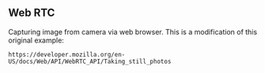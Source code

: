 Web RTC
-------
Capturing image from camera via web browser. This is a modification of this
original example:
```
https://developer.mozilla.org/en-US/docs/Web/API/WebRTC_API/Taking_still_photos
```
